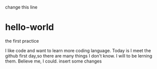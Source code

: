 change this line
# hello-world
the first practice

I like code and want to learn more coding language.
Today is I meet the github first day,so there are many things I don't know.
I will to be lerning them.
Believe me, I could.
insert some changes

